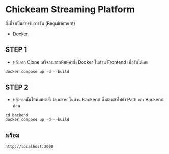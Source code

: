 # Chickeam Streaming Platform

สิ่งที่จำเป็นสำหรับการรัน (Requirement)
- Docker

  

## STEP 1 
- หลังจาก Clone เสร็จสามารถพิมพ์คำสั่ง Docker ในส่วน Frontend เพื่อรันได้เลย
```
docker compose up -d --build
```

## STEP 2 
- หลังจากนั้นให้พิมพ์คำสั่ง Docker ในส่วน Backend ซึ่งต้องเข้าไปยัง Path ของ Backend ก่อน
```
cd backend
docker compose up -d --build
```

## พร้อม
```
http://localhost:3000
```
